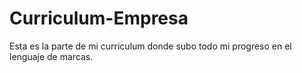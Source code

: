 # Curriculum-Empresa
Esta es la parte de mi curriculum donde subo todo mi progreso en el lenguaje de marcas.
